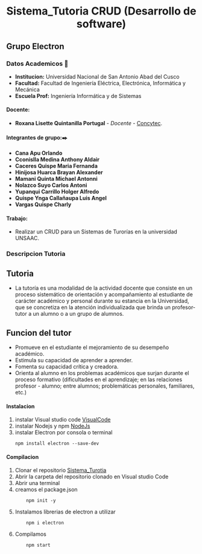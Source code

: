 # **<center> Sistema_Tutoria CRUD (Desarrollo de software) </center>**

## Grupo Electron

### Datos Academicos 📖

- **Institucion:** Universidad Nacional de San Antonio Abad del Cusco
- **Facultad:** Facultad de Ingeniería Eléctrica, Electrónica, Informática y Mecánica
- **Escuela Prof:** Ingeniería Informática y de Sistemas

#### Docente:

- **Roxana Lisette Quintanilla Portugal** - _Docente_ - [Concytec](http://directorio.concytec.gob.pe/appDirectorioCTI/VerDatosInvestigador.do;jsessionid=a64a00668b861c4a52fdead99791?id_investigador=40930).
#### Integrantes de grupo:✒️
- **Cana Apu Orlando**
- **Cconislla Medina Anthony Aldair**
- **Caceres Quispe Maria Fernanda**
- **Hinijosa Huarca Brayan Alexander** 
- **Mamani Quinta Michael Antonni**
- **Nolazco Suyo Carlos Antoni** 
- **Yupanqui Carrillo Holger Alfredo** 
- **Quispe Ynga Callañaupa Luis Angel**
- **Vargas Quispe Charly**

#### Trabajo:

- Realizar un CRUD para un Sistemas de Turorías en la universidad UNSAAC.

### Descripcion Tutoria
## Tutoria
- La tutoría es una modalidad de la actividad docente que consiste en un proceso sistemático de orientación y acompañamiento al estudiante de carácter académico y personal durante su estancia en la Universidad, que se concretiza en la atención individualizada que brinda un profesor-tutor a un alumno o a un grupo de alumnos.
## Funcion del tutor
- Promueve en el estudiante el mejoramiento de su desempeño académico.
- Estimula su capacidad de aprender a aprender.
- Fomenta su capacidad crítica y creadora.
- Orienta al alumno en los problemas académicos que surjan durante el proceso formativo (dificultades en el aprendizaje; en las relaciones profesor - alumno; entre alumnos; problemáticas personales, familiares, etc.)

#### Instalacion
1. instalar Visual studio code [VisualCode](https://code.visualstudio.com/) 
2. instalar Nodejs y npm [NodeJs](https://nodejs.org/es/)
3. instalar Electron por consola o terminal 
    ```shell
    npm install electron --save-dev
    ```
#### Compilacion
1. Clonar el repositorio [Sistema_Turotia](https://github.com/tonyccm2/tutorias-unsaac)
2. Abrir la carpeta del repositorio clonado en Visual studio Code
3. Abrir una terminal 
4. creamos el package.json
    ```shell
        npm init -y
    ```
5. Instalamos librerias de electron a utilizar
    ```shell
        npm i electron
    ```
6. Compilamos
    ```shell
        npm start
    ```


